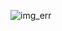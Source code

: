 ![img_err](https://encrypted-tbn0.gstatic.com/images?q=tbn:ANd9GcQJZ5kU04wVDjKCmDOYeC6wBHmo4kpBCR4R9g&usqp=CAU)
